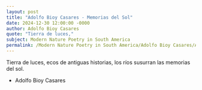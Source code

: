 ```yaml
---
layout: post
title: "Adolfo Bioy Casares - Memorias del Sol"
date: 2024-12-30 12:00:00 -0000
author: Adolfo Bioy Casares
quote: "Tierra de luces,"
subject: Modern Nature Poetry in South America
permalink: /Modern Nature Poetry in South America/Adolfo Bioy Casares/Adolfo Bioy Casares - Memorias del Sol
---
```


Tierra de luces,
ecos de antiguas historias,
los ríos susurran
las memorias del sol.

- Adolfo Bioy Casares
